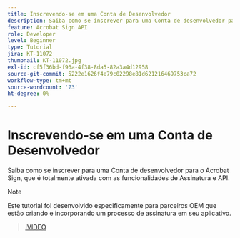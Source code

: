```yaml
---
title: Inscrevendo-se em uma Conta de Desenvolvedor
description: Saiba como se inscrever para uma Conta de desenvolvedor para o Acrobat Sign, que é totalmente ativada com as funcionalidades de Assinatura e API
feature: Acrobat Sign API
role: Developer
level: Beginner
type: Tutorial
jira: KT-11072
thumbnail: KT-11072.jpg
exl-id: cf5f36bd-f96a-4f38-8da5-82a3a4d12958
source-git-commit: 5222e1626f4e79c02298e81d621216469753ca72
workflow-type: tm+mt
source-wordcount: '73'
ht-degree: 0%

---
```


# Inscrevendo-se em uma Conta de Desenvolvedor

Saiba como se inscrever para uma Conta de desenvolvedor para o Acrobat Sign, que é totalmente ativada com as funcionalidades de Assinatura e API.

>[!NOTE]
>
>Este tutorial foi desenvolvido especificamente para parceiros OEM que estão criando e incorporando um processo de assinatura em seu aplicativo.

>[!VIDEO](https://video.tv.adobe.com/v/347347?hidetitle=true)
